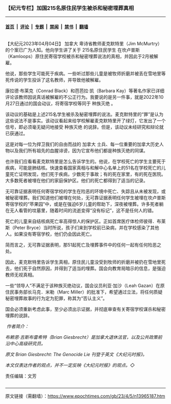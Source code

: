 ### 【纪元专栏】加国215名原住民学生被杀和秘密埋葬真相

---

#### [首页](../../../..?n13965187) &nbsp;|&nbsp; [评论](../../../../../epoch-comment?n13965187) &nbsp;|&nbsp; [专题](../../../../../epoch-special?n13965187) &nbsp;|&nbsp; [禁闻](../../../../../epoch-news?n13965187) &nbsp;|&nbsp; [禁书](../../../../../books?n13965187) &nbsp;|&nbsp; [翻墙](https://github.com/gfw-breaker/nogfw/blob/master/README.md?n13965187)


<div class="column" id="artbody" itemprop="articleBody">
 <!-- article content begin -->
 <p>
  【大纪元2023年04月04日】
  <ok href="https://www.epochtimes.com/gb/tag/%E5%8A%A0%E6%8B%BF%E5%A4%A7.html">
   加拿大
  </ok>
  卑诗省教师麦克默特里（Jim McMurtry）的个案已广为人知。他向学生讲了关于
  <ok href="https://www.epochtimes.com/gb/tag/215%E5%90%8D%E5%8E%9F%E4%BD%8F%E6%B0%91%E5%AD%A6%E7%94%9F.html">
   215名原住民学生
  </ok>
  在坎卢普斯（Kamloops）原住民寄宿学校被杀和秘密埋葬说法的真相，并因此于2月被解雇。
 </p>
 <p>
  他说，那些学生可能死于疾病。一些听过那些儿童是被牧师折磨并被丢在雪地里等死传说的学生投诉了这名教师，并导致他被解雇。
 </p>
 <p>
  康拉德·布莱克（Conrad Black）和芭芭拉·凯（Barbara Kay）等著名作家已详细评论该教师因说真话被解雇的不公正行为。我要说的是另一件事，就是2022年10月27日通过的国会动议，将寄宿学校等同于
  <ok href="https://www.epochtimes.com/gb/tag/%E7%A7%8D%E6%97%8F%E7%81%AD%E7%BB%9D.html">
   种族灭绝
  </ok>
  。
 </p>
 <p>
  该动议的基础是上述215名学生被杀及秘密埋葬的说法。麦克默特里的“罪”是认为这些说法不是事实。该动议看起来给学校解雇麦克默特里开了绿灯，它发出了一个信号，即必须毫无疑问地接受
  <ok href="https://www.epochtimes.com/gb/tag/%E7%A7%8D%E6%97%8F%E7%81%AD%E7%BB%9D.html">
   种族灭绝
  </ok>
  的说辞。但是，该动议未经研究和辩论就已获通过。
 </p>
 <p>
  这是对每一位为捍卫我们的自由而战的
  <ok href="https://www.epochtimes.com/gb/tag/%E5%8A%A0%E6%8B%BF%E5%A4%A7.html">
   加拿大
  </ok>
  士兵、每一位重要的加拿大历史人物以及我们所有祖先的血腥诽谤，因为它宣布他们都是种族灭绝的同谋。
 </p>
 <p>
  也许我们应看看麦克默特里是怎么告诉学生的。他说，在学校死亡的学生主要死于疾病，可能是肺结核。快速查看国家真相与和解中心名单上的51名在学校死亡的儿童死亡证明发现，他们死于疾病，少数死于事故；有的死在家里，有的死在医院。大多数死者被埋在他们的家庭保护区。他们的死亡都得到了适当的记录。
 </p>
 <p>
  无可靠证据表明任何寄宿学校的学生在险恶的环境中死亡、失踪且从未被发现，或被秘密埋葬。我们知道他们被埋在何处，无可靠证据表明任何学生被埋在坎卢普斯寄宿学校的“苹果园”中，或是在强迫6岁儿童的帮助下，深夜被埋葬。许多死者躺在无人看管的坟墓里，随着时间的流逝变得“没有标记”，这不是任何人的错。
 </p>
 <p>
  死亡的儿童来自结核病死亡率高得惊人的保护区。正如首席医疗体检师彼得．布莱斯（Peter Bryce）当时所说，孩子们来到学校前已染病，并在学校感染了其他人。如果没有寄宿学校，他们仍会因此死亡。
 </p>
 <p>
  简而言之，无可靠证据表明，那51起死亡及埋葬事件中的任何一起有任何险恶之处。
 </p>
 <p>
  因此，麦克默特里告诉学生真相，原住民儿童没受到牧师的折磨并被扔在雪地里死去，他们死于自然原因，并得到了适当的埋葬。国会向教育局暗示的信息，是强迫教师无视真相。
 </p>
 <p>
  一些“领导人”不满足于该种族灭绝动议，国会议员利亚·加沙（Leah Gazan）在原住民事务部长马克．米勒（Marc Miller）的批准下，希望通过立法，将任何质疑秘密埋葬故事的行为定为犯罪，称其为“否认主义”。
 </p>
 <p>
  国会必须重新考虑此事，至少必须出示证据，并彻底审查有关寄宿学校谋杀和秘密埋葬的说辞。
 </p>
 <p>
  <em>
   <ok href="https://i.epochtimes.com/assets/uploads/2023/04/id13965204-WEB_Brian-Giesbrecht_2.jpg">
    <img alt="" class="wp-image-13965204 alignleft" src="https://i.epochtimes.com/assets/uploads/2023/04/id13965204-WEB_Brian-Giesbrecht_2.jpg"/>
   </ok>
   作者简介：
  </em>
 </p>
 <p>
  <em>
   布赖恩·吉斯布雷希特（Brian Giesbrecht）是加拿大退休法官，以及公共政策前沿中心高级研究员。
  </em>
 </p>
 <p>
  <em>
   原文
   <ok href="https://www.theepochtimes.com/brian-giesbrecht-the-genocide-lie_5088892.html">
    Brian Giesbrecht: The Genocide Lie
   </ok>
   刊登于英文《大纪元时报》。
  </em>
 </p>
 <p>
  <em>
   本文仅表达作者的观点，并不一定反映《大纪元时报》的观点。◇
  </em>
 </p>
 <p>
  责任编辑：文芳
 </p>
 <!-- article content end -->
</div>


---

原文链接（需翻墙）：https://www.epochtimes.com/gb/23/4/5/n13965187.htm